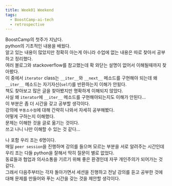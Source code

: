 ```yaml
---
title: Week01 Weekend
tags:
  - BoostCamp-ai-tech
  - retrospective
---
```


BoostCamp의 첫주가 지났다.  
python의 기초적인 내용을 배웠다.  
알고 있는 내용이 많았지만 정확히 아는게 아니라 수업에 없는 내용은 따로 찾아서 공부하고 정리했다.  
여러 블로그와 stackoverflow를 참고했는데 확 와닫는 설명이 없어서 이해될때까지 찾아봤다.  
이 중에서 `iterator` class는 `__iter__`와 `__next__` 메소드를 구현해야 되는데 왜 `__iter__` 메소드는 자기자신(`self`)를 반환하는지 이해가 안됬다.  
책도 찾아보고 많은 글을 찾아봤지만 명확하게 이해되지 않았다.  
사실 왜 `iterator`에 `__iter__` 메소드를 구현해야되는지도 이해가 안된다...  
이 부분은 좀 더 시간을 갖고 공부할 생각이다.  
강의에 `부동소수점`에 대해 간략히 나와서 자세히 공부해봤다.  
어떻게 구하는지 이해했다.  
문제는 이해한 것을 글로 옮기는 것이다.  
쓰고 나니 나만 이해할 수 있는 것 같다...  

나 포함 우리 조는 6명이다.  
매일 `peer session`을 진행하며 강의를 들으며 모르는 부분을 서로 알려주는 시간인데 우리 조는 다들 python을 잘해서 딱히 질문이 별로 없었다.  
동료들과 협업과 의사소통을 기르기 위해 좋은 환경인데 자꾸 개인주의가 되어가는 것 같다.  
그래서 다음주부터는 각자 돌아가면서 세션을 진행하고 전날 강의를 듣고 공부한 것에 대해 문제를 만들어와 푸는 시간을 갖는 것을 제안할 생각이다.  
